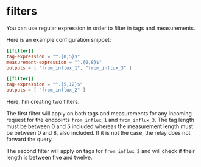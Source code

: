 # filters

You can use regular expression in order to filter in tags and measurements.

Here is an example configuration snippet:

```toml
[[filter]]
tag-expression = "^.{0,5}$"
measurement-expression = "^.{0,8}$"
outputs = [ "from_influx_1", "from_influx_3" ]

[[filter]]
tag-expression = "^.{5,12}$"
outputs = [ "from_influx_2" ]
```

Here, I'm creating two filters.

The first filter will apply on both tags and measurements for any incoming
request for the endpoints `from_influx_1` and `from_influx_3`. The tag length
must be between 0 and 5 included whereas the measurement length must be
between 0 and 8, also included. If it is not the case, the relay does not
forward the query.

The second filter will apply on tags for `from_influx_2` and will check if
their length is between five and twelve.
